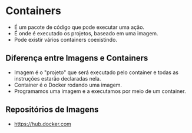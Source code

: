 # Containers

-   É um pacote de código que pode executar uma ação.
-   É onde é executado os projetos, baseado em uma imagem.
-   Pode existir vários containers coexistindo.

## Diferença entre Imagens e Containers

-   Imagem é o "projeto" que será executado pelo container e todas as instruções estarão declaradas nela.
-   Container é o Docker rodando uma imagem.
-   Programamos uma imagem e a executamos por meio de um container.

## Repositórios de Imagens

-   https://hub.docker.com
